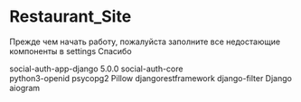 # Restaurant_Site

Прежде чем начать работу, пожалуйста  заполните все недостающие компоненты в settings
Спасибо



social-auth-app-django        5.0.0
social-auth-core   
python3-openid
psycopg2
Pillow
djangorestframework
django-filter
Django
aiogram
